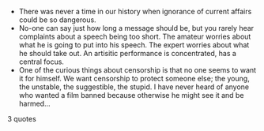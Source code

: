  - There was never a time in our history when ignorance of current affairs could be so dangerous.
 - No-one can say just how long a message should be, but you rarely hear complaints about a speech being too short. The amateur worries about what he is going to put into his speech. The expert worries about what he should take out. An artisitic performance is concentrated, has a central focus.
 - One of the curious things about censorship is that no one seems to want it for himself. We want censorship to protect someone else; the young, the unstable, the suggestible, the stupid. I have never heard of anyone who wanted a film banned because otherwise he might see it and be harmed...

3 quotes